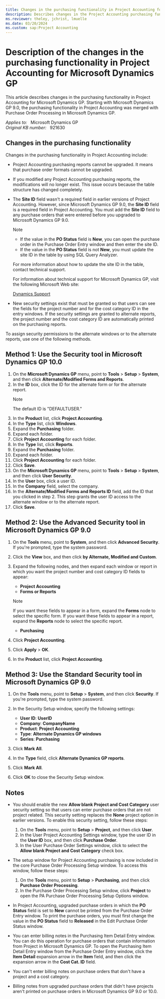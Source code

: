 ```yaml
---
title: Changes in the purchasing functionality in Project Accounting for Microsoft Dynamics GP
description: Describes changes in the Project Accounting purchasing functionality that result from the merging of Project Accounting purchasing with the Purchase Order Processing in Microsoft Dynamics GP.
ms.reviewer: theley, jchrist, lmuelle
ms.date: 03/20/2024
ms.custom: sap:Project Accounting
---
```

# Description of the changes in the purchasing functionality in Project Accounting for Microsoft Dynamics GP

This article describes changes in the purchasing functionality in Project Accounting for Microsoft Dynamics GP. Starting with Microsoft Dynamics GP 9.0, the purchasing functionality in Project Accounting was merged with Purchase Order Processing in Microsoft Dynamics GP.

_Applies to:_ &nbsp; Microsoft Dynamics GP  
_Original KB number:_ &nbsp; 921630

## Changes in the purchasing functionality

Changes in the purchasing functionality in Project Accounting include:

- Project Accounting purchasing reports cannot be upgraded. It means that purchase order formats cannot be upgraded.
- If you modified any Project Accounting purchasing reports, the modifications will no longer exist. This issue occurs because the table structure has changed completely.
- The **Site ID** field wasn't a required field in earlier versions of Project Accounting. However, since Microsoft Dynamics GP 9.0, the **Site ID** field is a required field in Project Accounting. You must add the **Site ID** field to any purchase orders that were entered before you upgraded to Microsoft Dynamics GP 9.0.

    > [!NOTE]
    >
    > - If the value in the **PO Status** field is **New**, you can open the purchase order in the Purchase Order Entry window and then enter the site ID.
    > - If the value in the **PO Status** field is not **New**, you must update the site ID in the table by using SQL Query Analyzer.
  
    For more information about how to update the site ID in the table, contact technical support.
  
    For information about technical support for Microsoft Dynamics GP, visit the following Microsoft Web site:
  
    [Dynamics Support](https://support.microsoft.com/topic/microsoft-dynamics-technical-support-numbers-df1e1f22-fb0c-48d8-6105-81febfbb87bf)  

- New security settings exist that must be granted so that users can see the fields for the project number and for the cost category ID in the entry windows. If the security settings are granted to alternate reports, the project number and the cost category ID are automatically printed on the purchasing reports.

To assign security permissions to the alternate windows or to the alternate reports, use one of the following methods.

## Method 1: Use the Security tool in Microsoft Dynamics GP 10.0

1. On the **Microsoft Dynamics GP** menu, point to **Tools** > **Setup** > **System**, and then click **Alternate/Modified Forms and Reports**.
2. In the **ID** box, click the ID for the alternate form or for the alternate report.
    > [!NOTE]
    > The default ID is "DEFAULTUSER."
3. In the **Product** list, click **Project Accounting**.
4. In the **Type** list, click **Windows**.
5. Expand the **Purchasing** folder.
6. Expand each folder.
7. Click **Project Accounting** for each folder.
8. In the **Type** list, click **Reports**.
9. Expand the **Purchasing** folder.
10. Expand each folder.
11. Click **Project Accounting** for each folder.
12. Click **Save**.
13. On the **Microsoft Dynamics GP** menu, point to **Tools** > **Setup** > **System**, and then click **User Security**.
14. In the **User** box, click a user ID.
15. In the **Company** field, select the company.
16. In the **Alternate/Modified Forms and Reports ID** field, add the ID that you clicked in step 2. This step grants the user ID access to the alternate window or to the alternate report.
17. Click **Save**.

## Method 2: Use the Advanced Security tool in Microsoft Dynamics GP 9.0

1. On the **Tools** menu, point to **System**, and then click **Advanced Security**. If you're prompted, type the system password.
2. Click the **View** box, and then click **by Alternate, Modified and Custom**.
3. Expand the following nodes, and then expand each window or report in which you want the project number and cost category ID fields to appear:
    - **Project Accounting**  
    - **Forms or Reports**  

    > [!NOTE]
    > If you want these fields to appear in a form, expand the **Forms** node to select the specific form. If you want these fields to appear in a report, expand the **Reports** node to select the specific report.

   - **Purchasing**

4. Click **Project Accounting**.
5. Click **Apply** > **OK**.
6. In the **Product** list, click **Project Accounting**.

## Method 3: Use the Standard Security tool in Microsoft Dynamics GP 9.0

1. On the **Tools** menu, point to **Setup** > **System**, and then click **Security**. If you're prompted, type the system password.

2. In the Security Setup window, specify the following settings:

    - **User ID**: **UserID**  
    - **Company**: **CompanyName**  
    - **Product**: **Project Accounting**  
    - **Type**: **Alternate Dynamics GP windows**  
    - **Series**: **Purchasing**

3. Click **Mark All**.
4. In the **Type** field, click **Alternate Dynamics GP reports**.
5. Click **Mark All**.
6. Click **OK** to close the Security Setup window.

## Notes

- You should enable the new **Allow blank Project and Cost Category** user security setting so that users can enter purchase orders that are not project related. This security setting replaces the **None** project option in earlier versions. To enable this security setting, follow these steps:

    1. On the **Tools** menu, point to **Setup** > **Project**, and then click **User**.
    2. In the User Project Accounting Settings window, type the user ID in the **User ID** box, and then click **Purchase Order**.
    3. In the User Purchase Order Settings window, click to select the **Allow blank Project and Cost Category** check box.

- The setup window for Project Accounting purchasing is now included in the core Purchase Order Processing Setup window. To access this window, follow these steps:

    1. On the **Tools** menu, point to **Setup** > **Purchasing**, and then click **Purchase Order Processing**.
    2. In the Purchase Order Processing Setup window, click **Project** to open the PA Purchase Order Processing Setup Options window.

- In Project Accounting, upgraded purchase orders in which the **PO Status** field is set to **New** cannot be printed from the Purchase Order Entry window. To print the purchase orders, you must first change the value in the **PO Status** field to **Released** in the Edit Purchase Order Status window.
- You can enter billing notes in the Purchasing Item Detail Entry window. You can do this operation for purchase orders that contain information from Project in Microsoft Dynamics GP. To open the Purchasing Item Detail Entry window from the Purchase Order Entry window, click the **Item Detail** expansion arrow in the **Item** field, and then click the expansion arrow in the **Cost Cat. ID** field.
- You can't enter billing notes on purchase orders that don't have a project and a cost category.
- Billing notes from upgraded purchase orders that didn't have projects aren't printed on purchase orders in Microsoft Dynamics GP 9.0 or 10.0.
